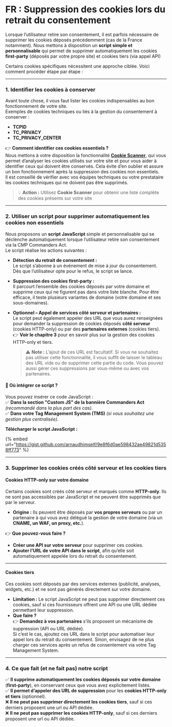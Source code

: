 # FR : Suppression des cookies lors du retrait du consentement

Lorsque l’utilisateur retire son consentement, il est parfois nécessaire de supprimer les cookies déposés précédemment (cas de la France notamment). Nous mettons à disposition un **script simple et personnalisable** qui permet de supprimer automatiquement les cookies **first-party** (déposés par votre propre site) et cookies tiers (via appel API)

Certains cookies spécifiques nécessitent une approche ciblée. Voici comment procéder étape par étape :

***

### **1. Identifier les cookies à conserver**

Avant toute chose, il vous faut lister les cookies indispensables au bon fonctionnement de votre site.\
Exemples de cookies techniques ou liés à la gestion du consentement à conserver :

* **TCPID**
* **TC\_PRIVACY**
* **TC\_PRIVACY\_CENTER**

👉 **Comment identifier ces cookies essentiels ?**\
Nous mettons à votre disposition la fonctionnalité [**Cookie Scanner**](../extensions/cookie-scanner.md), qui vous permet d’analyser les cookies utilisés sur votre site et pour vous aider à identifier ceux qui doivent être conservés. Cela évite d’en oublier et assure un bon fonctionnement après la suppression des cookies non essentiels.\
Il est conseillé de vérifier avec vos équipes techniques ou votre prestataire les cookies techniques qui ne doivent pas être supprimés.

> 💡 **Action :** Utilisez **Cookie Scanner** pour obtenir une liste complète des cookies présents sur votre site

***

### **2. Utiliser un script pour supprimer automatiquement les cookies non essentiels**

Nous proposons un **script JavaScript** simple et personnalisable qui se déclenche automatiquement lorsque l’utilisateur retire son consentement via la CMP Commanders Act.\
Le script réalise les actions suivantes :

* **Détection du retrait de consentement :**\
  Le script s’abonne à un événement de mise à jour du consentement. Dès que l’utilisateur opte pour le refus, le script se lance.
* **Suppression des cookies first-party :**\
  Il parcourt l’ensemble des cookies déposés par votre domaine et supprime ceux qui ne figurent pas dans votre liste blanche. Pour être efficace, il teste plusieurs variantes de domaine (votre domaine et ses sous-domaines).
*   **Optionnel – Appel de services côté serveur et partenaires :**\
    Le script peut également appeler des URL que vous aurez renseignées pour demander la suppression de cookies déposés **côté serveur** (cookies HTTP-only) ou par des **partenaires externes** (cookies tiers).\
    👉 **Voir le chapitre 3** pour en savoir plus sur la gestion des cookies HTTP-only et tiers.

    > ⚠️ **Note :** L’ajout de ces URL est facultatif. Si vous ne souhaitez pas utiliser cette fonctionnalité, il vous suffit de laisser le tableau des URL vide ou de supprimer cette partie du code. Vous pouvez aussi gérer ces suppressions par vous-même ou avec vos partenaires.

#### **📌 Où intégrer ce script ?**

Vous pouvez insérer ce code JavaScript :\
✅ **Dans la section "Custom JS" de la bannière Commanders Act** _(recommandé dans la plus part des cas)._\
✅ **Dans votre Tag Management System (TMS)** _(si vous souhaitez une gestion plus centralisée)._

**Télécharger le script JavaScript :**



{% embed url="https://gist.github.com/arnaudhimself/9e8f6d0ae598432ae49821d5358ff773" %}

***

### **3. Supprimer les cookies créés côté serveur et les cookies tiers**

#### **Cookies HTTP-only sur votre domaine**

Certains cookies sont créés côté serveur et marqués comme **HTTP-only**. Ils ne sont pas accessibles par JavaScript et ne peuvent être supprimés que par le serveur.

* **Origine :** Ils peuvent être déposés par **vos propres serveurs** ou par un partenaire à qui vous avez délégué la gestion de votre domaine (via un **CNAME, un WAF, un proxy, etc.**).

👉 **Que pouvez-vous faire ?**

* **Créer une API sur votre serveur** pour supprimer ces cookies.
* **Ajouter l’URL de votre API dans le script**, afin qu’elle soit automatiquement appelée lors du retrait du consentement.

***

#### **Cookies tiers**

Ces cookies sont déposés par des services externes (publicité, analyses, widgets, etc.) et ne sont pas générés directement sur votre domaine.

* **Limitation :** Le script JavaScript ne peut pas supprimer directement ces cookies, sauf si ces fournisseurs offrent une API ou une URL dédiée permettant leur suppression.
* **Que faire ?**\
  👉 **Demandez à vos partenaires** s’ils proposent un mécanisme de suppression (API ou URL dédiée).\
  Si c’est le cas, ajoutez ces URL dans le script pour automatiser leur appel lors du retrait du consentement. Sinon, envisagez de ne plus charger ces services après un refus de consentement via votre Tag Management System.

***

### **4. Ce que fait (et ne fait pas) notre script**

✅ **Il supprime automatiquement les cookies déposés sur votre domaine** (**first-party**), en conservant ceux que vous avez explicitement listés.\
✅ **Il permet d’appeler des URL de suppression** pour les **cookies HTTP-only** **et tiers** (optionnel).\
❌ **Il ne peut pas supprimer directement les cookies tiers**, sauf si ces derniers proposent une url ou API dédiée.\
❌ **Il ne peut pas supprimer les cookies HTTP-only**, sauf si ces derniers proposent une url ou API dédiée.

